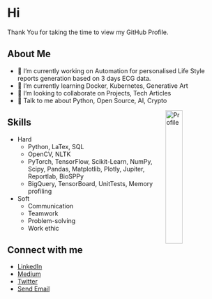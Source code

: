<!---
<div align="center">
<img width="100%" src="https://user-images.githubusercontent.com/30723834/195925880-3613e9d0-4f00-470c-a8cc-19042469ff0b.jpg" alt="cover" />
</div>
--->


<h1> Hi </h1>
<p align='center'>

</p>
<div size='20px'> Thank You for taking the time to view my GitHub Profile. 
</div>

<h2> About Me </h2>

<ul>
  <li>🔨 I’m currently working on Automation for personalised Life Style reports generation based on 3 days ECG data.</li>
  <li>🌱 I’m currently learning Docker, Kubernetes, Generative Art</li>
  <li>👥 I’m looking to collaborate on Projects, Tech Articles </li>
  <li>💬 Talk to me about Python, Open Source, AI, Crypto</li>
</ul>

<img width="28%" align="right" alt="Profile" src="https://media.giphy.com/media/26uf8tQf6WVQPxP9u/giphy.gif"/>

<h2> Skills </h2>

<ul>
  <li>
    Hard
    <ul>
      <li>Python, LaTex, SQL</li>
      <li>OpenCV, NLTK</li>
      <li>PyTorch, TensorFlow, Scikit-Learn, NumPy, Scipy, Pandas, Matplotlib, Plotly, Jupiter, Reportlab, BioSPPy</li>
      <li>BigQuery, TensorBoard, UnitTests, Memory profiling</li>
    </ul>
  </li>
<li>
    Soft
    <ul>
      <li>Communication</li>
      <li>Teamwork</li>
      <li>Problem-solving</li>
      <li>Work ethic</li>
    </ul>
  </li>
</ul>


<h2> Connect with me </h2>
<ul>
  <li><a href = 'https://www.linkedin.com/in/ovsienkobohdan/'>LinkedIn</a></li>
  <li><a href = 'https://medium.com/@ovsienkobohdan'>Medium</a></li>
  <li><a href = 'https://twitter.com/ovsienkobohdan'>Twitter</a></li>
  <li><a href = "mailto: ovsienko.bohdan@gmail.com">Send Email</a></li>
</ul>


<!---
ovsienkobohdan/ovsienkobohdan is a ✨ special ✨ repository because its `README.md` (this file) appears on your GitHub profile.
You can click the Preview link to take a look at your changes.
--->
